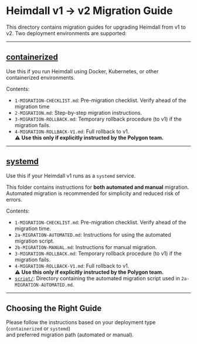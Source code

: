 # Heimdall v1 → v2 Migration Guide

This directory contains migration guides for upgrading Heimdall from v1 to v2.
Two deployment environments are supported:

---

## [containerized](./containerized)

Use this if you run Heimdall using Docker, Kubernetes, or other containerized environments.

Contents:
- `1-MIGRATION-CHECKLIST.md`: Pre-migration checklist. Verify ahead of the migration time
- `2-MIGRATION.md`: Step-by-step migration instructions.
- `3-MIGRATION-ROLLBACK.md`: Temporary rollback procedure (to v1) if the migration fails.
- `4-MIGRATION-ROLLBACK-V1.md`: Full rollback to v1.  
  ⚠️ **Use this only if explicitly instructed by the Polygon team.**

---

## [systemd](./systemd)

Use this if your Heimdall v1 runs as a `systemd` service.

This folder contains instructions for **both automated and manual** migration.
Automated migration is recommended for simplicity and reduced risk of errors.

Contents:
- `1-MIGRATION-CHECKLIST.md`: Pre-migration checklist. Verify ahead of the migration time.
- `2a-MIGRATION-AUTOMATED.md`: Instructions for using the automated migration script.
- `2b-MIGRATION-MANUAL.md`: Instructions for manual migration.
- `3-MIGRATION-ROLLBACK.md`: Temporary rollback procedure (to v1) if the migration fails.
- `4-MIGRATION-ROLLBACK-V1.md`: Full rollback to v1.  
  ⚠️ **Use this only if explicitly instructed by the Polygon team.**
- [`script/`](./systemd/script): Directory containing the automated migration script used in `2a-MIGRATION-AUTOMATED.md`.

---

## Choosing the Right Guide

Please follow the instructions based on your deployment type (`containerized` or `systemd`)  
and preferred migration path (automated or manual).
